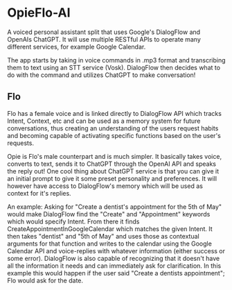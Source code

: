 # OpieFlo-AI
A voiced personal assistant split that uses Google's DialogFlow and OpenAIs ChatGPT. It will use multiple RESTful APIs to operate many different services, for example Google Calendar.

The app starts by taking in voice commands in .mp3 format and transcribing them to text using an STT service (Vosk). DialogFlow then decides what to do with the command and utilizes ChatGPT to make conversation!

## Flo
Flo has a female voice and is linked directly to DialogFlow API which tracks Intent, Context, etc and can be used as a memory system for future conversations, thus creating an understanding of the users request habits and becoming capable of activating specific functions based on the user's requests.

Opie is Flo's male counterpart and is much simpler. It basically takes voice, converts to text, sends it to ChatGPT through the OpenAI API and speaks the reply out! One cool thing about ChatGPT service is that you can give it an initial prompt to give it some preset personality and preferences. It will however have access to DialogFlow's memory which will be used as context for it's replies.

An example:
Asking for "Create a dentist's appointment for the 5th of May" would make DialogFlow find the "Create" and "Appointment" keywords which would specify Intent. From there it finds CreateAppointmentInGoogleCalendar which matches the given Intent. It then takes "dentist" and "5th of May" and uses those as contextual arguments for that function and writes to the calendar using the Google Calendar API and voice-replies with whatever information (either success or some error).
DialogFlow is also capable of recognizing that it doesn't have all the information it needs and can immediately ask for clarification. In this example this would happen if the user said "Create a dentists appointment"; Flo would ask for the date.


